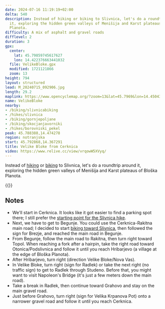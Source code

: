 ```yaml
---
date: 2024-07-16 11:19:19+02:00
delta: 540
description: Instead of hiking or biking to Slivnica, let's do a roundtrip around
  it, exploring the hidden green valleys of Menišija and Karst plateaus of Bloška
  Planota.
difficulty: A mix of asphalt and gravel roads
difflevel: 2
duration: 3
gpx:
  center:
    lat: 45.79859745617627
    lon: 14.422376663441032
  file: VelikeBloke.gpx
  modified: 1721121866
  zoom: 13
height: 794
layout: structured
lead: M_20240715_092906.jpg
length: 29.2
maplink: https://www.opencyclemap.org/?zoom=13&lat=45.7969&lon=14.45043&layers=B0000
name: VelikeBloke
nearby:
- /biking/slivnicabiking
- /hikes/slivnica
- /biking/gornjepoljane
- /biking/skocjanjavorniki
- /hikes/borovniski_pekel
peak: 45.788388,14.474278
region: notranjska
start: 45.792868,14.367291
title: Velike Bloke from Cerknica
video: https://www.relive.cc/view/vrqowW5XVyq/
---
```


Instead of [hiking](../../hikes/slivnica/) or [biking](../slivnicabiking/) to Slivnica, let's do a roundtrip around it, exploring the hidden green valleys of Menišija and Karst plateaus of Bloška Planota.

{{<hike-details>}}

## Notes

* We'll start in Cerknica. It looks like it got easier to find a parking spot there; I still prefer the [starting point for the Slivnica hike](../../hikes/slivnica/).
* Next, we have to get to Begunje. You could use the Cerknica-Rakitna main road; I decided to start [biking toward Slivnica](../slivnicabiking/), then followed the sign for Brezje, and reached the main road in Begunje.
* From Begunje, follow the main road to Rakitna, then turn right toward Topol. When reaching a fork after a hairpin, take the right road toward Otonica/Podslivnica and follow it until you reach Hribarjevo (a village at the edge of Bloška Planota).
* After Hribarjevo, turn right (direction Velike Bloke/Nova Vas).
* In Velike Bloke, turn right (sign for Radlek) or take the next right (no traffic sign) to get to Radlek through Studeno. Before that, you might want to visit Napoleon's Bridge (it's just a few meters down the main road).
* Take a break in Radlek, then continue toward Grahovo and stay on the main gravel road.
* Just before Grahovo, turn right (sign for Velika Krpanova Pot) onto a narrower gravel road and follow it until you reach Cerknica.
